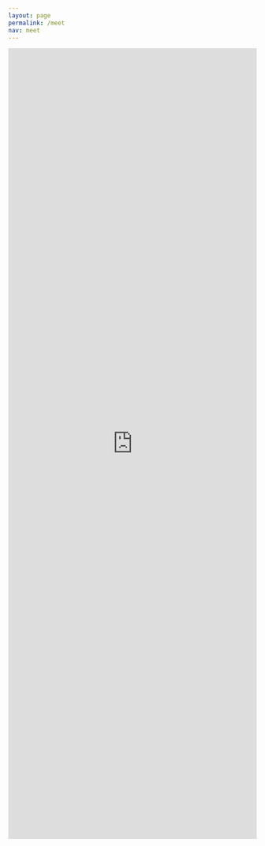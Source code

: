 ```yaml
---
layout: page
permalink: /meet
nav: meet
---
```


<iframe width='100%' height='1600px' style='border:none;overflow:hidden' src='https://outlook.office365.com/owa/calendar/MeetingwSanjana@PennStateOffice365.onmicrosoft.com/bookings/'></iframe>